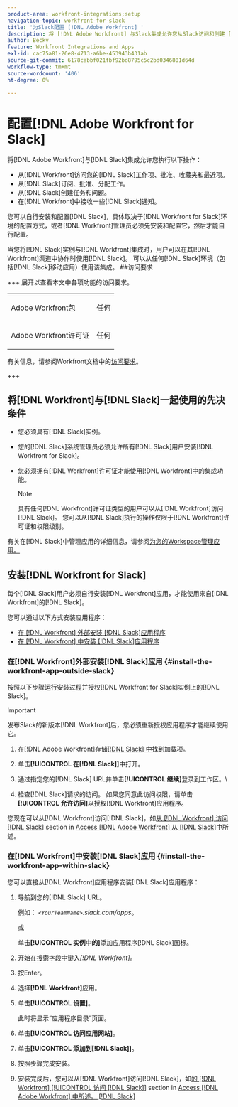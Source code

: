 ```yaml
---
product-area: workfront-integrations;setup
navigation-topic: workfront-for-slack
title: '为Slack配置 [!DNL Adobe Workfront] '
description: 将 [!DNL Adobe Workfront] 与Slack集成允许您从Slack访问和创建 [!DNL Workfront] 工作项、批准、收藏夹、最近项目。
author: Becky
feature: Workfront Integrations and Apps
exl-id: cac75a81-26e8-4713-a6be-453943b431ab
source-git-commit: 6178cabbf021fbf92bd8795c5c2bd0346801d64d
workflow-type: tm+mt
source-wordcount: '406'
ht-degree: 0%

---
```


# 配置[!DNL Adobe Workfront for Slack]

将[!DNL Adobe Workfront]与[!DNL Slack]集成允许您执行以下操作：

* 从[!DNL Workfront]访问您的[!DNL Slack]工作项、批准、收藏夹和最近项。
* 从[!DNL Slack]订阅、批准、分配工作。
* 从[!DNL Slack]创建任务和问题。
* 在[!DNL Workfront]中接收一些[!DNL Slack]通知。

您可以自行安装和配置[!DNL Slack]，具体取决于[!DNL Workfront for Slack]环境的配置方式，或者[!DNL Workfront]管理员必须先安装和配置它，然后才能自行配置。

当您将[!DNL Slack]实例与[!DNL Workfront]集成时，用户可以在其[!DNL Workfront]渠道中协作时使用[!DNL Slack]。 可以从任何[!DNL Slack]环境（包括[!DNL Slack]移动应用）使用该集成。 ##访问要求

+++ 展开以查看本文中各项功能的访问要求。

<table style="table-layout:auto"> 
 <col> 
 <col> 
 <tbody> 
  <tr> 
   <td role="rowheader">Adobe Workfront包</td> 
   <td> <p>任何</p> </td> 
  </tr> 
  <tr> 
   <td role="rowheader">Adobe Workfront许可证</td> 
   <td> <p>任何</p>
  </tr> 
 </tbody> 
</table>

有关信息，请参阅Workfront文档中的[访问要求](/help/quicksilver/administration-and-setup/add-users/access-levels-and-object-permissions/access-level-requirements-in-documentation.md)。

+++

## 将[!DNL Workfront]与[!DNL Slack]一起使用的先决条件

* 您必须具有[!DNL Slack]实例。
* 您的[!DNL Slack]系统管理员必须允许所有[!DNL Slack]用户安装[!DNL Workfront for Slack]。
* 您必须拥有[!DNL Workfront]许可证才能使用[!DNL Workfront]中的集成功能。

  >[!NOTE]
  >
  >具有任何[!DNL Workfront]许可证类型的用户可以从[!DNL Workfront]访问[!DNL Slack]。 您可以从[!DNL Slack]执行的操作仅限于[!DNL Workfront]许可证和权限级别。

有关在[!DNL Slack]中管理应用的详细信息，请参阅[为您的Workspace管理应用。](https://get.slack.help/hc/en-us/articles/222386767-Manage-apps-for-your-workspace)

## 安装[!DNL Workfront for Slack]

每个[!DNL Slack]用户必须自行安装[!DNL Workfront]应用，才能使用来自[!DNL Workfront]的[!DNL Slack]。

您可以通过以下方式安装应用程序：

* [在 [!DNL Workfront] 外部安装 [!DNL Slack]应用程序](#install-the-workfront-app-outside-slack-install-the-workfront-app-outside-slack)
* [在 [!DNL Workfront] 中安装 [!DNL Slack]应用程序](#install-the-workfront-app-within-slack-install-the-workfront-app-within-slack)

### 在[!DNL Workfront]外部安装[!DNL Slack]应用 {#install-the-workfront-app-outside-slack}

按照以下步骤运行安装过程并授权[!DNL Workfront for Slack]实例上的[!DNL Slack]。

>[!IMPORTANT]
>
>发布Slack的新版本[!DNL Workfront]后，您必须重新授权应用程序才能继续使用它。

1. 在[!DNL Adobe Workfront]存储[[!DNL Slack] 中找到](https://workfront.slack.com/apps/A7CLAMVNW-adobe-workfront?tab=more_info)加载项。

1. 单击&#x200B;**[!UICONTROL 在[!DNL Slack]]**&#x200B;中打开。

1. 通过指定您的[!DNL Slack] URL并单击&#x200B;**[!UICONTROL 继续]**&#x200B;登录到工作区。\

1. 检查[!DNL Slack]请求的访问。 如果您同意此访问权限，请单击&#x200B;**[!UICONTROL 允许访问]**&#x200B;以授权[!DNL Workfront]应用程序。

您现在可以从[!DNL Workfront]访问[!DNL Slack]，如[从 [!DNL Workfront] 访问 [!DNL Slack]](../../workfront-integrations-and-apps/using-workfront-with-slack/access-workfront-from-slack.md#viewing-all-available-commands) section in [Access [!DNL Adobe Workfront] 从 [!DNL Slack]](../../workfront-integrations-and-apps/using-workfront-with-slack/access-workfront-from-slack.md)中所述。

### 在[!DNL Workfront]中安装[!DNL Slack]应用 {#install-the-workfront-app-within-slack}

您可以直接从[!DNL Workfront]应用程序安装[!DNL Slack]应用程序：

1. 导航到您的[!DNL Slack] URL。

   例如： *`<YourTeamName>`.slack.com/apps*。

   或

   单击&#x200B;**[!UICONTROL 实例中的]**&#x200B;添加应用程序[!DNL Slack]图标。

1. 开始在搜索字段中键入&#x200B;*[!DNL Workfront]*。
1. 按Enter。
1. 选择&#x200B;**[!DNL Workfront]**&#x200B;应用。
1. 单击&#x200B;**[!UICONTROL 设置]**。

   此时将显示“应用程序目录”页面。

1. 单击&#x200B;**[!UICONTROL 访问应用网站]**。
1. 单击&#x200B;**[!UICONTROL 添加到[!DNL Slack]]**。
1. 按照步骤完成安装。
1. 安装完成后，您可以从[!DNL Workfront]访问[!DNL Slack]，如[的 [!DNL Workfront] [!UICONTROL 访问 [!DNL Slack]]](../../workfront-integrations-and-apps/using-workfront-with-slack/access-workfront-from-slack.md#viewing-all-available-commands) section in [Access [!DNL Adobe Workfront] 中所述。 [!DNL Slack]](../../workfront-integrations-and-apps/using-workfront-with-slack/access-workfront-from-slack.md)
